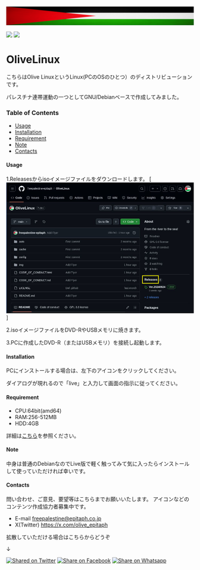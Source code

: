 [![Olive Linx](img/palestine-flag-banner.png)](https://github.com/freepalestine-epitaph/OliveLinux)

[<img src="https://img.shields.io/badge/-Debian-A81D33.svg?logo=debian&style=flat">](https://www.debian.org/)
[<img src="https://img.shields.io/github/downloads/freepalestine-epitaph/OliveLinux/total?logo=github&amp;logoColor=white&amp;style=flat-square">](https://github.com/freepalestine-epitaph/OliveLinux/releases)

# OliveLinux
こちらはOlive LinuxというLinux(PCのOSのひとつ）のディストリビューションです。

パレスチナ連帯運動の一つとしてGNU/Debianベースで作成してみました。

### Table of Contents

- [Usage](#Usage)
- [Installation](#Installation)
- [Requirement](#Requirement)
- [Note](#Note)
- [Contacts](#Contacts)

#### <a name="Usage">Usage</a>

1.Releasesからisoイメージファイルをダウンロードします。
[![Usage01](img/Usage01.jpg)]

2.isoイメージファイルをDVD-RやUSBメモリに焼きます。

3.PCに作成したDVD-R（またはUSBメモリ）を接続し起動します。


#### <a name="Installation">Installation</a>

PCにインストールする場合は、左下のアイコンをクリックしてください。

ダイアログが現れるので「live」と入力して画面の指示に従ってください。

#### <a name="Requirement">Requirement</a>

* CPU:64bit(amd64)
* RAM:256-512MB
* HDD:4GB

詳細は[こちら](https://www.debian.org/releases/stable/amd64/release-notes/ch-whats-new.en.html#idm120)を参照ください。

#### <a name="Note">Note</a>

中身は普通のDebianなのでLive版で軽く触ってみて気に入ったらインストールして使っていただければ幸いです。


#### <a name="Contacts">Contacts</a>

問い合わせ、ご意見、要望等はこちらまでお願いいたします。
アイコンなどのコンテンツ作成協力者募集中です。

* E-mail
freepalestine@epitaph.co.jp
* X(Twitter)
https://x.com/olive_epitaph

拡散していただける場合はこちらからどうぞ

↓

<a href="https://twitter.com/intent/tweet?text=%20Try%20OliveLinux!%0A%23FreePalestine%0Ahttps%3A//github.com/freepalestine-epitaph/OliveLinux" rel="nofollow"><img src="https://camo.githubusercontent.com/abcfff2c8e77b48fdd30ae402cbad68968e38a5c2913c3f8132ac7bc4df979e0/68747470733a2f2f696d672e736869656c64732e696f2f747769747465722f75726c3f6c6162656c3d54776974746572266c6f676f3d54776974746572267374796c653d736f6369616c2675726c3d68747470732533412532462532466769746875622e636f6d2532466172656774656368253246617265672d73646b" alt="Shared on Twitter" data-canonical-src="https://img.shields.io/twitter/url?label=Twitter&amp;logo=Twitter&amp;style=social&amp;url=https%3A%2F%2Fgithub.com%2Faregtech%2Fareg-sdk" style="max-width: 100%;"></a>
<a href="https://www.facebook.com/sharer/sharer.php?u=https%3A//github.com/freepalestine-epitaph/OliveLinux" rel="nofollow"><img src="https://camo.githubusercontent.com/e12488d7360e676540f9afd5db87cd486a5a62fc0348565d77014e2894c31fae/68747470733a2f2f696d672e736869656c64732e696f2f747769747465722f75726c3f6c6162656c3d46616365626f6f6b266c6f676f3d46616365626f6f6b267374796c653d736f6369616c2675726c3d68747470732533412532462532466769746875622e636f6d2532466172656774656368253246617265672d73646b" alt="Share on Facebook" data-canonical-src="https://img.shields.io/twitter/url?label=Facebook&amp;logo=Facebook&amp;style=social&amp;url=https%3A%2F%2Fgithub.com%2Ffreepalestine-epitaph%2FOliveLinux" style="max-width: 100%;"></a>
<a href="https://wa.me/?text=Try%20OliveLinux!%20https%3A%2F%2Fgithub.com%2Ffreepalestine-epitaph%2FOliveLinux" rel="nofollow"><img src="https://camo.githubusercontent.com/fc0bfc31635b55854b75bfb8b0b5ebeb443fbeaf5f7cd150fd8768a5ccdbe5ff/68747470733a2f2f696d672e736869656c64732e696f2f747769747465722f75726c3f6c6162656c3d5768617473617070266c6f676f3d5768617473617070267374796c653d736f6369616c2675726c3d68747470732533412532462532466769746875622e636f6d2532466172656774656368253246617265672d73646b" alt="Share on Whatsapp" data-canonical-src="https://img.shields.io/twitter/url?label=Whatsapp&amp;logo=Whatsapp&amp;style=social&amp;url=https%3A%2F%2Fgithub.com%2Ffreepalestine-epitaph%2FOliveLinux" style="max-width: 100%;"></a>


